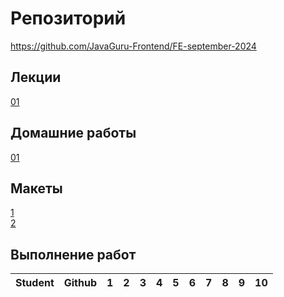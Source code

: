 # Репозиторий
https://github.com/JavaGuru-Frontend/FE-september-2024

## Лекции
[01](https://github.com/JavaGuru-Frontend/FE-september-2024/blob/main/lessons/01-INTRO/0-%D0%92%D0%B2%D0%BE%D0%B4%D0%BD%D0%B0%D1%8F.pdf) 

## Домашние работы 
[01](https://github.com/JavaGuru-Frontend/FE-september-2024/blob/main/homeworks/_TASKS/01/homework.md) 

## Макеты
[1](https://www.figma.com/design/2vADRKfUnTywc18RLUuR5Z/Template-%E2%84%961?node-id=0%3A1&t=fZ8vu5z5u3erzemy-1)   
[2](https://www.figma.com/design/B7GwuQdvrrmBFBaFpO1W0V/%D0%98%D0%BD%D1%82%D0%B5%D0%BD%D1%81%D0%B8%D0%B2-(Copy)?node-id=494-391&t=xG6j8KKBmQIIouvw-1)   

## Выполнение работ
| Student               | Github           | 1 | 2 | 3 | 4 | 5 | 6 | 7 | 8 | 9 | 10 | 
| :-------------------- | :--------------- |:-:|:-:|:-:|:-:|:-:|:-:|:-:|:-:|:-:|:--:|

